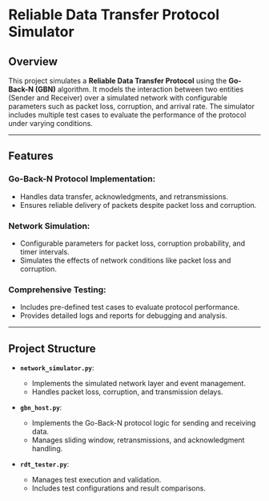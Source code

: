 # Reliable Data Transfer Protocol Simulator

## Overview
This project simulates a **Reliable Data Transfer Protocol** using the **Go-Back-N (GBN)** algorithm. It models the interaction between two entities (Sender and Receiver) over a simulated network with configurable parameters such as packet loss, corruption, and arrival rate. The simulator includes multiple test cases to evaluate the performance of the protocol under varying conditions.

---

## Features
### Go-Back-N Protocol Implementation:
- Handles data transfer, acknowledgments, and retransmissions.
- Ensures reliable delivery of packets despite packet loss and corruption.

### Network Simulation:
- Configurable parameters for packet loss, corruption probability, and timer intervals.
- Simulates the effects of network conditions like packet loss and corruption.

### Comprehensive Testing:
- Includes pre-defined test cases to evaluate protocol performance.
- Provides detailed logs and reports for debugging and analysis.

---

## Project Structure
- **`network_simulator.py`**:
  - Implements the simulated network layer and event management.
  - Handles packet loss, corruption, and transmission delays.
  
- **`gbn_host.py`**:
  - Implements the Go-Back-N protocol logic for sending and receiving data.
  - Manages sliding window, retransmissions, and acknowledgment handling.
  
- **`rdt_tester.py`**:
  - Manages test execution and validation.
  - Includes test configurations and result comparisons.
